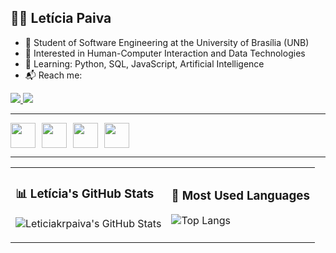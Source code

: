 ## 👩‍💻 Letícia Paiva

- 📘 Student of Software Engineering at the University of Brasília (UNB)  
- 🧠 Interested in Human-Computer Interaction and Data Technologies  
- 🧪 Learning: Python, SQL, JavaScript, Artificial Intelligence  
- 📬 Reach me:

<a href="mailto:leticiakrpaiva@gmail.com">
  <img src="https://img.shields.io/badge/GMAIL-D14836?style=for-the-badge&logo=gmail&logoColor=white" />
</a>
<a href="https://www.linkedin.com/in/leticia-paiva-672343211">
  <img src="https://img.shields.io/badge/LINKEDIN-0077B5?style=for-the-badge&logo=linkedin&logoColor=white" />
</a>

---

<div style="display: flex; gap: 10px; align-items: center; margin-top: 10px;">
  <img src="https://cdn.jsdelivr.net/gh/devicons/devicon/icons/python/python-original.svg" width="40"/>
  <img src="https://cdn.jsdelivr.net/gh/devicons/devicon/icons/javascript/javascript-original.svg" width="40"/>
  <img src="https://cdn.jsdelivr.net/gh/devicons/devicon/icons/mysql/mysql-original.svg" width="40"/>
  <img src="https://cdn.jsdelivr.net/gh/devicons/devicon/icons/tensorflow/tensorflow-original.svg" width="40"/>
</div>

---

<table>
  <tr>
    <td>

### 📊 Letícia's GitHub Stats

![Leticiakrpaiva's GitHub Stats](https://github-readme-stats.vercel.app/api?username=leticiakrpaiva&show_icons=true&include_all_commits=true&hide_border=true&count_private=true&theme=tokyonight)

</td>
<td>

### 📌 Most Used Languages

![Top Langs](https://github-readme-stats.vercel.app/api/top-langs/?username=leticiakrpaiva&layout=compact&hide_border=true&theme=tokyonight)

</td>
</tr>
</table>

